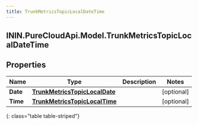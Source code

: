 ```yaml
---
title: TrunkMetricsTopicLocalDateTime
---
```

## ININ.PureCloudApi.Model.TrunkMetricsTopicLocalDateTime

## Properties

|Name | Type | Description | Notes|
|------------ | ------------- | ------------- | -------------|
| **Date** | [**TrunkMetricsTopicLocalDate**](TrunkMetricsTopicLocalDate.html) |  | [optional] |
| **Time** | [**TrunkMetricsTopicLocalTime**](TrunkMetricsTopicLocalTime.html) |  | [optional] |
{: class="table table-striped"}


